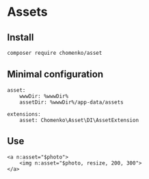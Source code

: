 # Assets

## Install

````sh
composer require chomenko/asset
````

## Minimal configuration

```neon
asset:
	wwwDir: %wwwDir%
	assetDir: %wwwDir%/app-data/assets

extensions:
	asset: Chomenko\Asset\DI\AssetExtension
```

## Use

```latte
<a n:asset="$photo">
	<img n:asset="$photo, resize, 200, 300">
</a>
```
